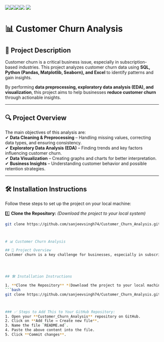 <img src=https://img.shields.io/badge/build%20with-Numpy-darkyellow><img src="https://img.shields.io/badge/-Pandas-blue"><img src="https://img.shields.io/badge/Matplotlib-darkred"><img src="https://img.shields.io/badge/Seaborn-orange.svg">
<img src="https://img.shields.io/badge/domain-Telecome Sales-blueviolet.svg">


# 📊 Customer Churn Analysis  

## 📝 Project Description  
Customer churn is a critical business issue, especially in subscription-based industries. This project analyzes customer churn data using **SQL, Python (Pandas, Matplotlib, Seaborn), and Excel** to identify patterns and gain insights.  

By performing **data preprocessing, exploratory data analysis (EDA), and visualization**, this project aims to help businesses **reduce customer churn** through actionable insights.  

---

## 🔍 Project Overview  
The main objectives of this analysis are:  
✔ **Data Cleaning & Preprocessing** – Handling missing values, correcting data types, and ensuring consistency.  
✔ **Exploratory Data Analysis (EDA)** – Finding trends and key factors influencing customer churn.  
✔ **Data Visualization** – Creating graphs and charts for better interpretation.  
✔ **Business Insights** – Understanding customer behavior and possible retention strategies.  

---

## 🛠️ Installation Instructions  

Follow these steps to set up the project on your local machine:  

1️⃣ **Clone the Repository:** *(Download the project to your local system)*  
   ```bash
   git clone https://github.com/sanjeevsingh74/Customer_Churn_Analysis.git



# 📊 Customer Churn Analysis  

## 📌 Project Overview  
Customer churn is a key challenge for businesses, especially in subscription-based industries. This project focuses on analyzing customer churn data to uncover insights using **SQL, Python (Pandas, Matplotlib, Seaborn), and Excel**.  




## 🛠️ Installation Instructions  

1. **Clone the Repository** *(Download the project to your local machine)*  
   ```bash
   git clone https://github.com/sanjeevsingh74/Customer_Churn_Analysis.git



### ✅ Steps to Add This to Your GitHub Repository:
1. Open your **Customer_Churn_Analysis** repository on GitHub.  
2. Click on **Add file → Create new file**.  
3. Name the file `README.md`.  
4. Paste the above content into the file.  
5. Click **Commit changes**.  



